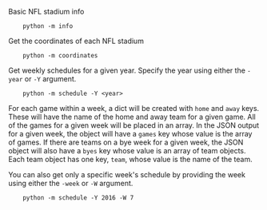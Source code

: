 Basic NFL stadium info

```
    python -m info
```

Get the coordinates of each NFL stadium

```
    python -m coordinates
```

Get weekly schedules for a given year. Specify the year using either the `-year` or `-Y` argument.

```
    python -m schedule -Y <year>
```

For each game within a week, a dict will be created with `home` and `away` keys. These will have the name of the home and away team for a given game. All of the games for a given week will be placed in an array. In the JSON output for a given week, the object will have a `games` key whose value is the array of games. If there are teams on a bye week for a given week, the JSON object will also have a `byes` key whose value is an array of team objects. Each team object has one key, `team`, whose value is the name of the team.

You can also get only a specific week's schedule by providing the week using either the `-week` or `-W` argument.

```
    python -m schedule -Y 2016 -W 7
```
